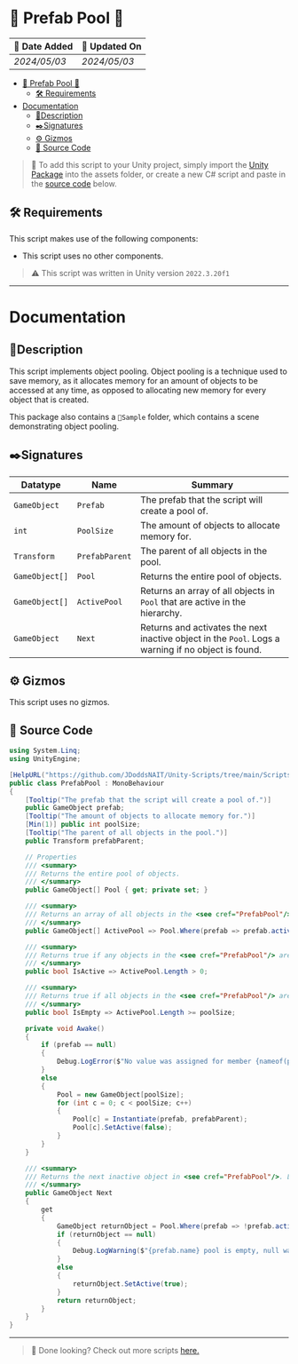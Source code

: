# 🎱 Prefab Pool 🎱

| 📆 Date Added | 📆 Updated On |
|-|-|
|*2024/05/03*|*2024/05/03*|

- [🎱 Prefab Pool 🎱](#-prefab-pool-)
  - [🛠️ Requirements](#️-requirements)
- [Documentation](#documentation)
  - [📖Description](#description)
  - [✒️Signatures](#️signatures)
  - [⚙️ Gizmos](#️-gizmos)
  - [💾 Source Code](#-source-code)

> :paperclip: To add this script to your Unity project, simply import the [Unity Package](./) into the assets folder, or create a new C# script and paste in the [source code](#-source-code) below.

## 🛠️ Requirements

This script makes use of the following components:
- This script uses no other components.

> :warning: This script was written in Unity version `2022.3.20f1`

---
# Documentation

## 📖Description
This script implements object pooling. Object pooling is a technique used to save memory, as it allocates memory for an amount of objects to be accessed at any time, as opposed to allocating new memory for every object that is created.

This package also contains a `📁Sample` folder, which contains a scene demonstrating object pooling.

## ✒️Signatures
| Datatype | Name | Summary |
|-|-|-|
| `GameObject` | `Prefab` | The prefab that the script will create a pool of. |
| `int` | `PoolSize` | The amount of objects to allocate memory for. |
| `Transform` | `PrefabParent` | The parent of all objects in the pool. |
| `GameObject[]` | `Pool` | Returns the entire pool of objects. |
| `GameObject[]` | `ActivePool` | Returns an array of all objects in `Pool` that are active in the hierarchy. |
| `GameObject` | `Next` | Returns and activates the next inactive object in the `Pool`. Logs a warning if no object is found. |

## ⚙️ Gizmos

This script uses no gizmos.

## 💾 Source Code
``` cs
using System.Linq;
using UnityEngine;

[HelpURL("https://github.com/JDoddsNAIT/Unity-Scripts/tree/main/Scripts/Prefab-Pool")]
public class PrefabPool : MonoBehaviour
{
    [Tooltip("The prefab that the script will create a pool of.")]
    public GameObject prefab;
    [Tooltip("The amount of objects to allocate memory for.")]
    [Min(1)] public int poolSize;
    [Tooltip("The parent of all objects in the pool.")]
    public Transform prefabParent;

    // Properties
    /// <summary>
    /// Returns the entire pool of objects.
    /// </summary>
    public GameObject[] Pool { get; private set; }

    /// <summary>
    /// Returns an array of all objects in the <see cref="PrefabPool"/> that are active in the hierarchy.
    /// </summary>
    public GameObject[] ActivePool => Pool.Where(prefab => prefab.activeInHierarchy).ToArray();

    /// <summary>
    /// Returns true if any objects in the <see cref="PrefabPool"/> are active in the hierarchy.
    /// </summary>
    public bool IsActive => ActivePool.Length > 0;

    /// <summary>
    /// Returns true if all objects in the <see cref="PrefabPool"/> are active in the hierarchy.
    /// </summary>
    public bool IsEmpty => ActivePool.Length >= poolSize;

    private void Awake()
    {
        if (prefab == null)
        {
            Debug.LogError($"No value was assigned for member {nameof(prefab)} on {this.gameObject.name}.");
        }
        else
        {
            Pool = new GameObject[poolSize];
            for (int c = 0; c < poolSize; c++)
            {
                Pool[c] = Instantiate(prefab, prefabParent);
                Pool[c].SetActive(false);
            }
        }
    }

    /// <summary>
    /// Returns the next inactive object in <see cref="PrefabPool"/>. Logs a warning if no object is found.
    /// </summary>
    public GameObject Next
    {
        get
        {
            GameObject returnObject = Pool.Where(prefab => !prefab.activeInHierarchy).FirstOrDefault();
            if (returnObject == null)
            {
                Debug.LogWarning($"{prefab.name} pool is empty, null was returned.");
            }
            else
            {
                returnObject.SetActive(true);
            }
            return returnObject;
        }
    }
}

```
---
> :paperclip: Done looking? Check out more scripts [here.](../)
